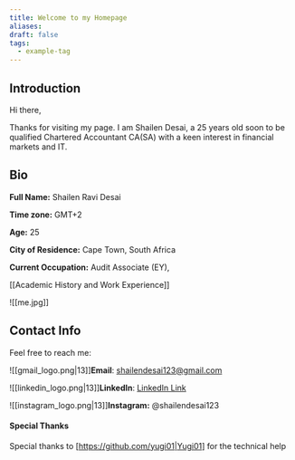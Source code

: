 ```yaml
---
title: Welcome to my Homepage
aliases:
draft: false
tags:
  - example-tag
---
```



## Introduction

Hi there,

Thanks for visiting my page. I am Shailen Desai, a 25 years old soon to be qualified Chartered Accountant CA(SA) with a keen interest in financial markets and IT.



## Bio
**Full Name:** Shailen Ravi Desai

**Time zone:** GMT+2

**Age:** 25

**City of Residence:** Cape Town, South Africa

**Current Occupation:** Audit Associate (EY),   

[[Academic History and Work Experience]]

![[me.jpg]]

## Contact Info

Feel free to reach me:

![[gmail_logo.png|13]]**Email**: shailendesai123@gmail.com

![[linkedin_logo.png|13]]**LinkedIn**:  [LinkedIn Link](https://www.linkedin.com/in/shailen-d-572300120/)

![[instagram_logo.png|13]]**Instagram:** @shailendesai123





#### Special Thanks
Special thanks to [https://github.com/yugi01|Yugi01] for the technical help